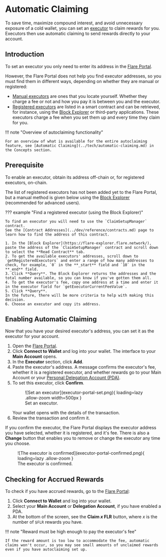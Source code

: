 # Automatic Claiming

To save time, maximize compound interest, and avoid unnecessary exposure of a cold wallet, you can set an [executor](../tech/automatic-claiming.md) to claim rewards for you.
Executors then use automatic claiming to send rewards directly to your account.

## Introduction

To set an executor you only need to enter its address in the [Flare Portal](https://portal.flare.network/).

However, the Flare Portal does not help you find executor addresses, so you must find them in different ways, depending on whether they are manual or registered:

* [Manual executors](../tech/automatic-claiming.md#manual-claiming-process) are ones that you locate yourself.
    Whether they charge a fee or not and how you pay it is between you and the executor.
* [Registered executors](../tech/automatic-claiming.md#registered-claiming-process) are listed in a smart contract and can be retrieved, for instance, using the [Block Explorer](./block-explorer.md) or third-party applications.
    These executors charge a fee when you set them up and every time they claim for you.

!!! note "Overview of autoclaiming functionality"

    For an overview of what is available for the entire autoclaiming feature, see [Automatic Claiming](../tech/automatic-claiming.md) in the Concepts section.

## Prerequisite

To enable an executor, obtain its address off-chain or, for registered executors, on-chain.

The list of registered executors has not been added yet to the Flare Portal, but a manual method is given below using the [Block Explorer](./block-explorer.md) (recommended for advanced users).

??? example "Find a registered executor (using the Block Explorer)"

    To find an executor you will need to use the `ClaimSetupManager` contract.
    See the [Contract Addresses](../dev/reference/contracts.md) page to learn how to find the address of this contract.

    1. In the [Block Explorer](https://flare-explorer.flare.network/), paste the address of the `ClaimSetupManager` contract and scroll down to select the **Read Contract** tab.
    2. To get the available executors' addresses, scroll down to `getRegisteredExecutors` and enter a range of how many addresses to check, for example, `0` in the **_start** field and `10` in the **_end** field.
    3. Click **Query**. The Block Explorer returns the addresses and the total number available, so you can know if you've gotten them all.
    4. To get the executor's fee, copy one address at a time and enter it in the executor field for `getExecutorCurrentFeeValue`.
    5. Click **Query**.
    In the future, there will be more criteria to help with making this decision.
    6. Choose an executor and copy its address.

## Enabling Automatic Claiming

Now that you have your desired executor's address, you can set it as the executor for your account.

1. Open the [Flare Portal](https://portal.flare.network/).
2. Click **Connect to Wallet** and log into your wallet.
   The interface to your **Main Account** opens.
3. In the **Executor** section, click **Add**.<!--Add an image when the UI is updated.-->
4. Paste the executor's address.
    A message confirms the executor's fee, whether it is a registered executor, and whether rewards go to your Main Account or your [Personal Delegation Account (PDA)](../tech/personal-delegation-account.md).
5. To set this executor, click **Confirm**.
    <figure markdown>
    ![Set an executor](executor-portal-set.png){ loading=lazy .allow-zoom width=500px }
    <figcaption>Set an executor.</figcaption>
    </figure>
    <!--Add a new image when they change the name "automatic" to "registered."-->
   Your wallet opens with the details of the transaction.
6. Review the transaction and confirm it.

If you confirm the executor, the Flare Portal displays the executor address you have selected, whether it is registered, and it's fee.
There is also a **Change** button that enables you to remove or change the executor any time you choose.
<figure markdown>
![The executor is confirmed](executor-portal-confirmed.png){ loading=lazy .allow-zoom }
<figcaption>The executor is confirmed.</figcaption>
</figure>
<!--Needs a new image when they change the name "automatic" to "registered."-->

## Checking for Accrued Rewards

To check if you have accrued rewards, go to the [Flare Portal](https://portal.flare.network/):

1. Click **Connect to Wallet** and log into your wallet.
2. Select your **Main Account** or **Delegation Account**, if you have enabled a PDA.
3. At the bottom of the screen, see the **Claim _x_ FLR** button, where _x_ is the number of `$FLR` rewards you have.

!!! note "Reward must be high enough to pay the executor's fee"

    If the reward amount is too low to accommodate the fee, automatic claims won't occur, so you may see small amounts of unclaimed rewards even if you have autoclaiming set up.
